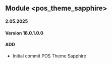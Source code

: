## Module <pos_theme_sapphire>
#### 2.05.2025
#### Version 18.0.1.0.0
#### ADD

- Initial commit POS Theme Sapphire
